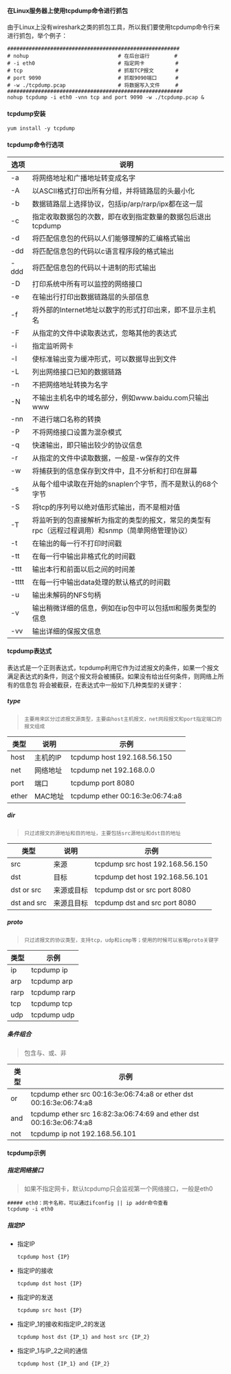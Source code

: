#### 在Linux服务器上使用tcpdump命令进行抓包

由于Linux上没有wireshark之类的抓包工具，所以我们要使用tcpdump命令行来进行抓包，举个例子：

```shell
########################################################
# nohup								# 在后台运行        #
# -i eth0							# 指定网卡			#
# tcp 								# 抓取TCP报文		#
# port 9090 						# 抓取9090端口 		#
# -w ./tcpdump.pcap		 			# 将数据写入文件	  #
#########################################################
nohup tcpdump -i eth0 -vnn tcp and port 9090 -w ./tcpdump.pcap &
```



#### tcpdump安装

```shell
yum install -y tcpdump
```



#### tcpdump命令行选项

| 选项  | 说明                                                         |
| ----- | ------------------------------------------------------------ |
| -a    | 将网络地址和广播地址转变成名字                               |
| -A    | 以ASCII格式打印出所有分组，并将链路层的头最小化              |
| -b    | 数据链路层上选择协议，包括ip/arp/rarp/ipx都在这一层          |
| -c    | 指定收取数据包的次数，即在收到指定数量的数据包后退出tcpdump  |
| -d    | 将匹配信息包的代码以人们能够理解的汇编格式输出               |
| -dd   | 将匹配信息包的代码以c语言程序段的格式输出                    |
| -ddd  | 将匹配信息包的代码以十进制的形式输出                         |
| -D    | 打印系统中所有可以监控的网络接口                             |
| -e    | 在输出行打印出数据链路层的头部信息                           |
| -f    | 将外部的Internet地址以数字的形式打印出来，即不显示主机名     |
| -F    | 从指定的文件中读取表达式，忽略其他的表达式                   |
| -i    | 指定监听网卡                                                 |
| -l    | 使标准输出变为缓冲形式，可以数据导出到文件                   |
| -L    | 列出网络接口已知的数据链路                                   |
| -n    | 不把网络地址转换为名字                                       |
| -N    | 不输出主机名中的域名部分，例如www.baidu.com只输出www         |
| -nn   | 不进行端口名称的转换                                         |
| -P    | 不将网络接口设置为混杂模式                                   |
| -q    | 快速输出，即只输出较少的协议信息                             |
| -r    | 从指定的文件中读取数据，一般是-w保存的文件                   |
| -w    | 将捕获到的信息保存到文件中，且不分析和打印在屏幕             |
| -s    | 从每个组中读取在开始的snaplen个字节，而不是默认的68个字节    |
| -S    | 将tcp的序列号以绝对值形式输出，而不是相对值                  |
| -T    | 将监听到的包直接解析为指定的类型的报文，常见的类型有rpc（远程过程调用）和snmp（简单网络管理协议） |
| -t    | 在输出的每一行不打印时间戳                                   |
| -tt   | 在每一行中输出非格式化的时间戳                               |
| -ttt  | 输出本行和前面以后之间的时间差                               |
| -tttt | 在每一行中输出data处理的默认格式的时间戳                     |
| -u    | 输出未解码的NFS句柄                                          |
| -v    | 输出稍微详细的信息，例如在ip包中可以包括ttl和服务类型的信息  |
| -vv   | 输出详细的保报文信息                                         |



#### tcpdump表达式

表达式是一个正则表达式，tcpdump利用它作为过滤报文的条件，如果一个报文满足表达式的条件，则这个报文将会被捕获。如果没有给出任何条件，则网络上所有的信息包 将会被截获，在表达式中一般如下几种类型的关键字：

##### type

>   ```
>   主要用来区分过滤报文源类型，主要由host主机报文，net网段报文和port指定端口的报文组成
>   ```

| 类型  | 说明     | 示例                            |
| ----- | -------- | ------------------------------- |
| host  | 主机的IP | tcpdump host 192.168.56.150     |
| net   | 网络地址 | tcpdump net 192.168.0.0         |
| port  | 端口     | tcpdump port 8080               |
| ether | MAC地址  | tcpdump ether 00:16:3e:06:74:a8 |

##### dir

>   ```
>   只过滤报文的源地址和目的地址，主要包括src源地址和dst目的地址
>   ```

| 类型        | 说明       | 示例                            |
| ----------- | ---------- | ------------------------------- |
| src         | 来源       | tcpdump src host 192.168.56.150 |
| dst         | 目标       | tcpdump det host 192.168.56.101 |
| dst or src  | 来源或目标 | tcpdump dst or src port 8080    |
| dst and src | 来源且目标 | tcpdump dst and src port 8080   |

##### proto

>   ```
>   只过滤报文的协议类型，支持tcp，udp和icmp等；使用的时候可以省略proto关键字
>   ```

| 类型 | 示例         |
| ---- | ------------ |
| ip   | tcpdump ip   |
| arp  | tcpdump arp  |
| rarp | tcpdump rarp |
| tcp  | tcpdump tcp  |
| udp  | tcpdump udp  |

##### 条件组合

>   包含与、或、非

| 类型 | 示例                                                         |
| ---- | ------------------------------------------------------------ |
| or   | tcpdump ether src 00:16:3e:06:74:a8 or ether dst 00:16:3e:06:74:a8 |
| and  | tcpdump ether src 16:82:3a:06:74:69 and ether dst 00:16:3e:06:74:a8 |
| not  | tcpdump ip not 192.168.56.101                                |



#### tcpdump示例

##### 指定网络接口

>   如果不指定网卡，默认tcpdump只会监视第一个网络接口，一般是eth0

```shell
##### eth0：网卡名称，可以通过ifconfig || ip addr命令查看
tcpdump -i eth0
```

##### 指定IP

-   指定IP

    ```shell
    tcpdump host {IP}
    ```

-   指定IP的接收

    ```shell
    tcpdump dst host {IP} 
    ```

-   指定IP的发送

    ```shell
    tcpdump src host {IP}
    ```

-   指定IP_1的接收和指定IP_2的发送

    ```shell
    tcpdump host dst {IP_1} and host src {IP_2}
    ```

-   指定IP_1与IP_2之间的通信

    ```shell
    tcpdump host {IP_1} and {IP_2}
    ```

    
